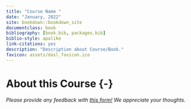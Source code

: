 ```yaml
---
title: "Course Name "
date: "January, 2022"
site: bookdown::bookdown_site
documentclass: book
bibliography: [book.bib, packages.bib]
biblio-style: apalike
link-citations: yes
description: "Description about Course/Book."
favicon: assets/dasl_favicon.ico
---
```




# About this Course {-}

*Please provide any feedback with [this form!](https://forms.gle/hc8Xt3Y2Znjb6M4Y7) We appreciate your thoughts.*

